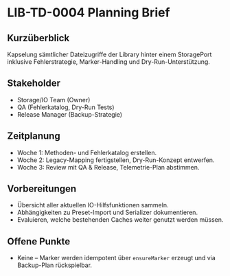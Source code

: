 # LIB-TD-0004 Planning Brief

## Kurzüberblick
Kapselung sämtlicher Dateizugriffe der Library hinter einem StoragePort inklusive Fehlerstrategie, Marker-Handling und Dry-Run-Unterstützung.

## Stakeholder
- Storage/IO Team (Owner)
- QA (Fehlerkatalog, Dry-Run Tests)
- Release Manager (Backup-Strategie)

## Zeitplanung
- Woche 1: Methoden- und Fehlerkatalog erstellen.
- Woche 2: Legacy-Mapping fertigstellen, Dry-Run-Konzept entwerfen.
- Woche 3: Review mit QA & Release, Telemetrie-Plan abstimmen.

## Vorbereitungen
- Übersicht aller aktuellen IO-Hilfsfunktionen sammeln.
- Abhängigkeiten zu Preset-Import und Serializer dokumentieren.
- Evaluieren, welche bestehenden Caches weiter genutzt werden müssen.

## Offene Punkte
- Keine – Marker werden idempotent über `ensureMarker` erzeugt und via Backup-Plan rückspielbar.
